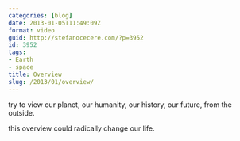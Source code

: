 ```yaml
---
categories: [blog]
date: 2013-01-05T11:49:09Z
format: video
guid: http://stefanocecere.com/?p=3952
id: 3952
tags:
- Earth
- space
title: Overview
slug: /2013/01/overview/
---
```


try to view our planet, our humanity, our history, our future, from the outside.
  
this overview could radically change our life.

<div class="jetpack-video-wrapper">
</div>

&nbsp;